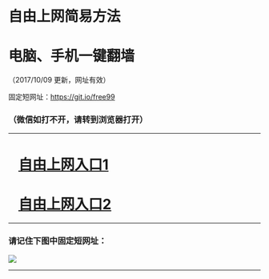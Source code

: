 ﻿# 自由上网简易方法

# 电脑、手机一键翻墙

（2017/10/09 更新，网址有效）

固定短网址：https://git.io/free99

### （微信如打不开，请转到浏览器打开）


***





# &nbsp;&nbsp; <a href="http://ft648916163.fwq-tz-1001.info/fwqtz01.html?t=100900116040 " target="_blank">自由上网入口1</a>
# &nbsp;&nbsp; <a href="http://ft597929702.fwq-tz-1002.info/fwqtz02.html?t=100900125937 " target="_blank">自由上网入口2</a>
***

### 请记住下图中固定短网址：

<img src="https://s3-us-west-2.amazonaws.com/fwq-1001/yjfq-20170905okok.png" /> 


***

